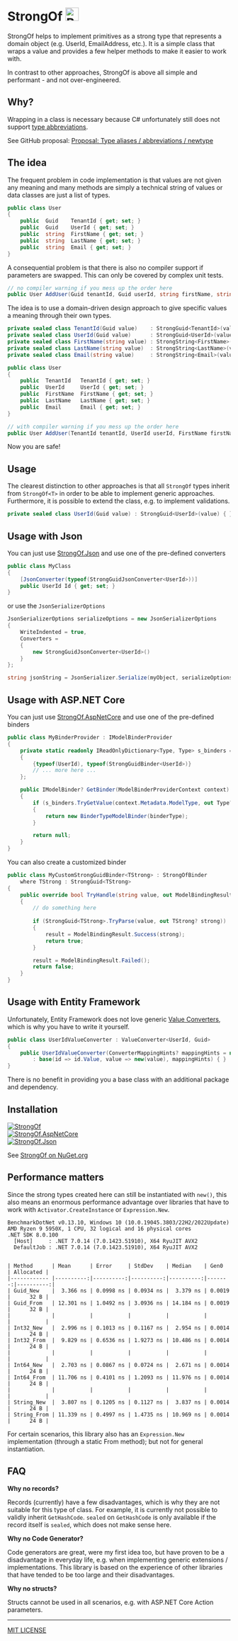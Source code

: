 # StrongOf <a href="https://www.buymeacoffee.com/benjaminabt" target="_blank"><img src="https://cdn.buymeacoffee.com/buttons/v2/default-yellow.png" alt="Buy Me A Coffee" height="30" ></a>

StrongOf helps to implement primitives as a strong type that represents a domain object (e.g. UserId, EmailAddress, etc.). It is a simple class that wraps a value and provides a few helper methods to make it easier to work with.

In contrast to other approaches, StrongOf is above all simple and performant - and not over-engineered.

## Why? 

Wrapping in a class is necessary because C# unfortunately still does not support [type abbreviations](https://learn.microsoft.com/en-us/dotnet/fsharp/language-reference/type-abbreviations).

See GitHub proposal: [Proposal: Type aliases / abbreviations / newtype](https://github.com/dotnet/csharplang/issues/410)

## The idea

The frequent problem in code implementation is that values are not given any meaning and many methods are simply a technical string of values or data classes are just a list of types.

```csharp
public class User
{    
    public  Guid    TenantId { get; set; }
    public  Guid    UserId { get; set; }
    public  string  FirstName { get; set; }
    public  string  LastName { get; set; }
    public  string  Email { get; set; }
}
```

A consequential problem is that there is also no compiler support if parameters are swapped. This can only be covered by complex unit tests.

```csharp
// no compiler warning if you mess up the order here
public User AddUser(Guid tenantId, Guid userId, string firstName, string lastName, string email)
```

The idea is to use a domain-driven design approach to give specific values a meaning through their own types.

```csharp
private sealed class TenantId(Guid value)    : StrongGuid<TenantId>(value) { }
private sealed class UserId(Guid value)      : StrongGuid<UserId>(value) { }
private sealed class FirstName(string value) : StrongString<FirstName>(value) { }
private sealed class LastName(string value)  : StrongString<LastName>(value) { }
private sealed class Email(string value)     : StrongString<Email>(value) { }

public class User
{    
    public  TenantId   TenantId { get; set; }
    public  UserId     UserId { get; set; }
    public  FirstName  FirstName { get; set; }
    public  LastName   LastName { get; set; }
    public  Email      Email { get; set; }
}

// with compiler warning if you mess up the order here
public User AddUser(TenantId tenantId, UserId userId, FirstName firstName, LastName lastName, Email email)
```

Now you are safe!

## Usage

The clearest distinction to other approaches is that all `StrongOf` types inherit from `StrongOf<T>` in order to be able to implement generic approaches. Furthermore, it is possible to extend the class, e.g. to implement validations.

```csharp
private sealed class UserId(Guid value) : StrongGuid<UserId>(value) { }
```

## Usage with Json

You can just use [StrongOf.Json](https://www.nuget.org/packages/StrongOf.Json) and use one of the pre-defined converters

```csharp
public class MyClass
{
    [JsonConverter(typeof(StrongGuidJsonConverter<UserId>))]
    public UserId Id { get; set; }
}
```

or use the `JsonSerializerOptions` 

```csharp
JsonSerializerOptions serializeOptions = new JsonSerializerOptions
{
    WriteIndented = true,
    Converters =
    {
        new StrongGuidJsonConverter<UserId>()
    }
};

string jsonString = JsonSerializer.Serialize(myObject, serializeOptions);
```

## Usage with ASP.NET Core

You can just use [StrongOf.AspNetCore](https://www.nuget.org/packages/StrongOf.AspNetCore) and use one of the pre-defined binders

```csharp
public class MyBinderProvider : IModelBinderProvider
{
    private static readonly IReadOnlyDictionary<Type, Type> s_binders = new Dictionary<Type, Type>
    {
        {typeof(UserId), typeof(StrongGuidBinder<UserId>)}
        // ... more here ...
    };

    public IModelBinder? GetBinder(ModelBinderProviderContext context)
    {
        if (s_binders.TryGetValue(context.Metadata.ModelType, out Type? binderType))
        {
            return new BinderTypeModelBinder(binderType);
        }

        return null;
    }
}
```

You can also create a customized binder

```csharp
public class MyCustomStrongGuidBinder<TStrong> : StrongOfBinder
    where TStrong : StrongGuid<TStrong>
{
    public override bool TryHandle(string value, out ModelBindingResult result)
    {
        // do something here
        
        if (StrongGuid<TStrong>.TryParse(value, out TStrong? strong))
        {
            result = ModelBindingResult.Success(strong);
            return true;
        }

        result = ModelBindingResult.Failed();
        return false;
    }
}
```

## Usage with Entity Framework

Unfortunately, Entity Framework does not love generic [Value Converters](https://learn.microsoft.com/en-us/ef/core/modeling/value-conversions?WT.mc_id=DT-MVP-5001507), which is why you have to write it yourself.

```csharp
public class UserIdValueConverter : ValueConverter<UserId, Guid>
{
    public UserIdValueConverter(ConverterMappingHints? mappingHints = null)
        : base(id => id.Value, value => new(value), mappingHints) { }
}
```

There is no benefit in providing you a base class with an additional package and dependency.

## Installation

[![StrongOf](https://img.shields.io/nuget/v/StrongOf.svg?logo=nuget&label=StrongOf)](https://www.nuget.org/packages/StrongOf)\
[![StrongOf.AspNetCore](https://img.shields.io/nuget/v/StrongOf.AspNetCore.svg?logo=nuget&label=StrongOf.AspNetCore)](https://www.nuget.org/packages/StrongOf.AspNetCore)\
[![StrongOf.Json](https://img.shields.io/nuget/v/StrongOf.Json.svg?logo=nuget&label=StrongOf.Json)](https://www.nuget.org/packages/StrongOf.Json)

See [StrongOf on NuGet.org](https://www.nuget.org/packages/StrongOf)

## Performance matters

Since the strong types created here can still be instantiated with `new()`, this also means an enormous performance advantage over libraries that have to work with `Activator.CreateInstance` or `Expression.New`.

```shell
BenchmarkDotNet v0.13.10, Windows 10 (10.0.19045.3803/22H2/2022Update)
AMD Ryzen 9 5950X, 1 CPU, 32 logical and 16 physical cores
.NET SDK 8.0.100
  [Host]     : .NET 7.0.14 (7.0.1423.51910), X64 RyuJIT AVX2
  DefaultJob : .NET 7.0.14 (7.0.1423.51910), X64 RyuJIT AVX2


| Method      | Mean      | Error     | StdDev    | Median    | Gen0   | Allocated |
|------------ |----------:|----------:|----------:|----------:|-------:|----------:|
| Guid_New    |  3.366 ns | 0.0998 ns | 0.0934 ns |  3.379 ns | 0.0019 |      32 B |
| Guid_From   | 12.301 ns | 1.0492 ns | 3.0936 ns | 14.184 ns | 0.0019 |      32 B |
|             |           |           |           |           |        |           |
| Int32_New   |  2.996 ns | 0.1013 ns | 0.1167 ns |  2.954 ns | 0.0014 |      24 B |
| Int32_From  |  9.829 ns | 0.6536 ns | 1.9273 ns | 10.486 ns | 0.0014 |      24 B |
|             |           |           |           |           |        |           |
| Int64_New   |  2.703 ns | 0.0867 ns | 0.0724 ns |  2.671 ns | 0.0014 |      24 B |
| Int64_From  | 11.706 ns | 0.4101 ns | 1.2093 ns | 11.976 ns | 0.0014 |      24 B |
|             |           |           |           |           |        |           |
| String_New  |  3.807 ns | 0.1205 ns | 0.1127 ns |  3.837 ns | 0.0014 |      24 B |
| String_From | 11.339 ns | 0.4997 ns | 1.4735 ns | 10.969 ns | 0.0014 |      24 B |
```

For certain scenarios, this library also has an `Expression.New` implementation (through a static From method); but not for general instantiation.

## FAQ

__Why no records?__

Records (currently) have a few disadvantages, which is why they are not suitable for this type of class. For example, it is currently not possible to validly inherit `GetHashCode`. `sealed` on `GetHashCode` is only available if the record itself is `sealed`, which does not make sense here.

__Why no Code Generator?__

Code generators are great, were my first idea too, but have proven to be a disadvantage in everyday life, e.g. when implementing generic extensions / implementations. This library is based on the experience of other libraries that have tended to be too large and their disadvantages.

__Why no structs?__

Structs cannot be used in all scenarios, e.g. with ASP.NET Core Action parameters.

---

[MIT LICENSE](./LICENSE)